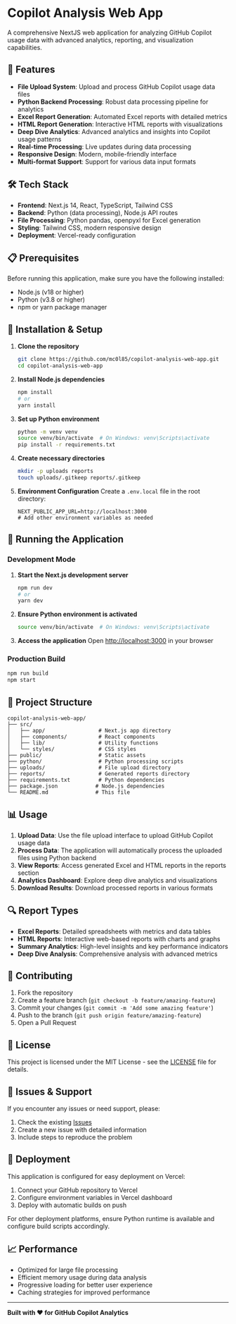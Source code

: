 # Copilot Analysis Web App

A comprehensive NextJS web application for analyzing GitHub Copilot usage data with advanced analytics, reporting, and visualization capabilities.

## 🚀 Features

- **File Upload System**: Upload and process GitHub Copilot usage data files
- **Python Backend Processing**: Robust data processing pipeline for analytics
- **Excel Report Generation**: Automated Excel reports with detailed metrics
- **HTML Report Generation**: Interactive HTML reports with visualizations
- **Deep Dive Analytics**: Advanced analytics and insights into Copilot usage patterns
- **Real-time Processing**: Live updates during data processing
- **Responsive Design**: Modern, mobile-friendly interface
- **Multi-format Support**: Support for various data input formats

## 🛠️ Tech Stack

- **Frontend**: Next.js 14, React, TypeScript, Tailwind CSS
- **Backend**: Python (data processing), Node.js API routes
- **File Processing**: Python pandas, openpyxl for Excel generation
- **Styling**: Tailwind CSS, modern responsive design
- **Deployment**: Vercel-ready configuration

## 📋 Prerequisites

Before running this application, make sure you have the following installed:

- Node.js (v18 or higher)
- Python (v3.8 or higher)
- npm or yarn package manager

## 🔧 Installation & Setup

1. **Clone the repository**
   ```bash
   git clone https://github.com/mc0l85/copilot-analysis-web-app.git
   cd copilot-analysis-web-app
   ```

2. **Install Node.js dependencies**
   ```bash
   npm install
   # or
   yarn install
   ```

3. **Set up Python environment**
   ```bash
   python -m venv venv
   source venv/bin/activate  # On Windows: venv\Scripts\activate
   pip install -r requirements.txt
   ```

4. **Create necessary directories**
   ```bash
   mkdir -p uploads reports
   touch uploads/.gitkeep reports/.gitkeep
   ```

5. **Environment Configuration**
   Create a `.env.local` file in the root directory:
   ```env
   NEXT_PUBLIC_APP_URL=http://localhost:3000
   # Add other environment variables as needed
   ```

## 🚀 Running the Application

### Development Mode

1. **Start the Next.js development server**
   ```bash
   npm run dev
   # or
   yarn dev
   ```

2. **Ensure Python environment is activated**
   ```bash
   source venv/bin/activate  # On Windows: venv\Scripts\activate
   ```

3. **Access the application**
   Open [http://localhost:3000](http://localhost:3000) in your browser

### Production Build

```bash
npm run build
npm start
```

## 📁 Project Structure

```
copilot-analysis-web-app/
├── src/
│   ├── app/                 # Next.js app directory
│   ├── components/          # React components
│   ├── lib/                 # Utility functions
│   └── styles/              # CSS styles
├── public/                  # Static assets
├── python/                  # Python processing scripts
├── uploads/                 # File upload directory
├── reports/                 # Generated reports directory
├── requirements.txt         # Python dependencies
├── package.json            # Node.js dependencies
└── README.md               # This file
```

## 📊 Usage

1. **Upload Data**: Use the file upload interface to upload GitHub Copilot usage data
2. **Process Data**: The application will automatically process the uploaded files using Python backend
3. **View Reports**: Access generated Excel and HTML reports in the reports section
4. **Analytics Dashboard**: Explore deep dive analytics and visualizations
5. **Download Results**: Download processed reports in various formats

## 🔍 Report Types

- **Excel Reports**: Detailed spreadsheets with metrics and data tables
- **HTML Reports**: Interactive web-based reports with charts and graphs
- **Summary Analytics**: High-level insights and key performance indicators
- **Deep Dive Analysis**: Comprehensive analysis with advanced metrics

## 🤝 Contributing

1. Fork the repository
2. Create a feature branch (`git checkout -b feature/amazing-feature`)
3. Commit your changes (`git commit -m 'Add some amazing feature'`)
4. Push to the branch (`git push origin feature/amazing-feature`)
5. Open a Pull Request

## 📝 License

This project is licensed under the MIT License - see the [LICENSE](LICENSE) file for details.

## 🐛 Issues & Support

If you encounter any issues or need support, please:

1. Check the existing [Issues](https://github.com/mc0l85/copilot-analysis-web-app/issues)
2. Create a new issue with detailed information
3. Include steps to reproduce the problem

## 🚀 Deployment

This application is configured for easy deployment on Vercel:

1. Connect your GitHub repository to Vercel
2. Configure environment variables in Vercel dashboard
3. Deploy with automatic builds on push

For other deployment platforms, ensure Python runtime is available and configure build scripts accordingly.

## 📈 Performance

- Optimized for large file processing
- Efficient memory usage during data analysis
- Progressive loading for better user experience
- Caching strategies for improved performance

---

**Built with ❤️ for GitHub Copilot Analytics**
